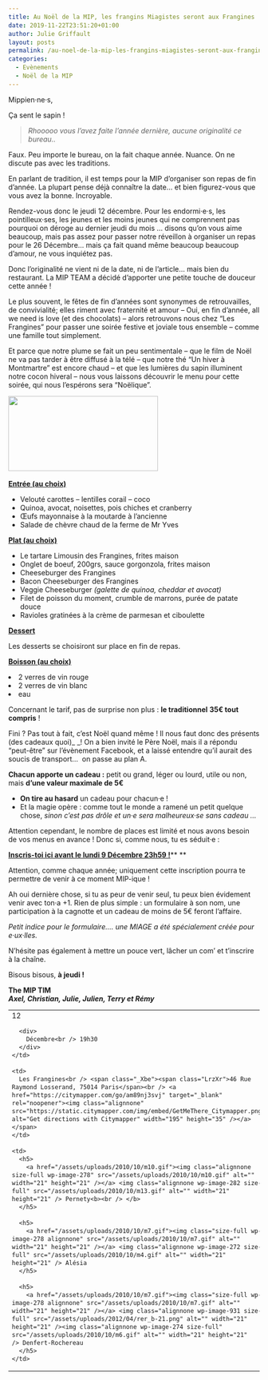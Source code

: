 ```yaml
---
title: Au Noël de la MIP, les frangins Miagistes seront aux Frangines !
date: 2019-11-22T23:51:20+01:00
author: Julie Griffault
layout: posts
permalink: /au-noel-de-la-mip-les-frangins-miagistes-seront-aux-frangines/
categories:
  - Evènements
  - Noël de la MIP
---
```

Mippien·ne·s,

Ça sent le sapin !

> _Rhooooo vous l&#8217;avez faite l&#8217;année dernière, aucune originalité ce bureau.._

Faux. Peu importe le bureau, on la fait chaque année. Nuance. On ne discute pas avec les traditions.

En parlant de tradition, il est temps pour la MIP d’organiser son repas de fin d’année. La plupart pense déjà connaître la date… et bien figurez-vous que vous avez la bonne. Incroyable.

Rendez-vous donc le jeudi 12 décembre. Pour les endormi·e·s, les pointilleux·ses, les jeunes et les moins jeunes qui ne comprennent pas pourquoi on déroge au dernier jeudi du mois … disons qu’on vous aime beaucoup, mais pas assez pour passer notre réveillon à organiser un repas pour le 26 Décembre… mais ça fait quand même beaucoup beaucoup d’amour, ne vous inquiétez pas.

Donc l’originalité ne vient ni de la date, ni de l&#8217;article… mais bien du restaurant. La MIP TEAM a décidé d’apporter une petite touche de douceur cette année !

Le plus souvent, le fêtes de fin d&#8217;années sont synonymes de retrouvailles, de convivialité; elles riment avec fraternité et amour &#8211; Oui, en fin d&#8217;année, all we need is love (et des chocolats) &#8211; alors retrouvons nous chez &#8220;Les Frangines&#8221; pour passer une soirée festive et joviale tous ensemble &#8211; comme une famille tout simplement.

Et parce que notre plume se fait un peu sentimentale &#8211; que le film de Noël ne va pas tarder à être diffusé à la télé &#8211; que notre thé &#8220;Un hiver à Montmartre&#8221; est encore chaud &#8211; et que les lumières du sapin illuminent notre cocon hiveral &#8211; nous vous laissons découvrir le menu pour cette soirée, qui nous l&#8217;espérons sera &#8220;Noëlique&#8221;.

<img class="size-medium wp-image-5155 aligncenter" src="/assets/uploads/2019/11/images-300x150.jpg" alt="" width="300" height="150" srcset="/assets/uploads/2019/11/images-300x150.jpg 300w, /assets/uploads/2019/11/images.jpg 318w" sizes="(max-width: 300px) 100vw, 300px" /> 

**<u>Entrée (au choix)</u>**

  * Velouté carottes &#8211; lentilles corail &#8211; coco
  * Quinoa, avocat, noisettes, pois chiches et cranberry
  * Œufs mayonnaise à la moutarde à l’ancienne
  * Salade de chèvre chaud de la ferme de Mr Yves

**<u>Plat (au choix)</u>**

  * Le tartare Limousin des Frangines, frites maison
  * Onglet de boeuf, 200grs, sauce gorgonzola, frites maison
  * Cheeseburger des Frangines
  * Bacon Cheeseburger des Frangines
  * Veggie Cheeseburger _(galette de quinoa, cheddar et avocat)_
  * Filet de poisson du moment, crumble de marrons, purée de patate douce
  * Ravioles gratinées à la crème de parmesan et ciboulette

**<u>Dessert</u>**

Les desserts se choisiront sur place en fin de repas.

**<u>Boisson (au choix)</u>**

<li dir="auto">
  2 verres de vin rouge
</li>
<li dir="auto">
  2 verres de vin blanc
</li>
<li dir="auto">
  eau
</li>

Concernant le tarif, pas de surprise non plus : **le traditionnel** **35€ tout compris** !

Fini ? Pas tout à fait, c’est Noël quand même ! Il nous faut donc des présents (des cadeaux quoi)_ _! On a bien invité le Père Noël, mais il a répondu “peut-être” sur l’évènement Facebook, et a laissé entendre qu’il aurait des soucis de transport…  on passe au plan A.

**Chacun apporte un cadeau :** petit ou grand, léger ou lourd, utile ou non, mais **d’une valeur maximale de 5€**

  * **On tire au hasard** un cadeau pour chacun·e !
  * Et la magie opère : comme tout le monde a ramené un petit quelque chose, _sinon c&#8217;est pas drôle et un·e sera malheureux·se sans cadeau &#8230;_

Attention cependant, le nombre de places est limité et nous avons besoin de vos menus en avance ! Donc si, comme nous, tu es séduit·e :

[**Inscris-toi ici avant le lundi 9 Décembre 23h59 !**](https://www.helloasso.com/associations/mip/evenements/mip-ft-papa-noel)** **

Attention, comme chaque année; uniquement cette inscription pourra te permettre de venir à ce moment MIP-ique !

Ah oui dernière chose, si tu as peur de venir seul, tu peux bien évidement venir avec ton·a +1. Rien de plus simple : un formulaire à son nom, une participation à la cagnotte et un cadeau de moins de 5€ feront l’affaire.

_Petit indice pour le formulaire…. une MIAGE a été spécialement créée pour e·ux·lles._

N’hésite pas également à mettre un pouce vert, lâcher un com’ et t’inscrire à la chaîne.

Bisous bisous, **à jeudi !** 

**The MIP TIM**  
**_Axel, Christian, Julie, Julien, Terry et Rémy_**

<table width="659">
  <tr>
    <td>
      <div>
        12
      </div>
      
      <div>
        Décembre<br /> 19h30
      </div>
    </td>
    
    <td>
      Les Frangines<br /> <span class="_Xbe"><span class="LrzXr">46 Rue Raymond Losserand, 75014 Paris</span><br /> <a href="https://citymapper.com/go/am89nj3svj" target="_blank" rel="noopener"><img class="alignnone" src="https://static.citymapper.com/img/embed/GetMeThere_Citymapper.png" alt="Get directions with Citymapper" width="195" height="35" /></a></span>
    </td>
    
    <td>
      <h5>
        <a href="/assets/uploads/2010/10/m10.gif"><img class="alignnone size-full wp-image-278" src="/assets/uploads/2010/10/m10.gif" alt="" width="21" height="21" /></a> <img class="alignnone wp-image-282 size-full" src="/assets/uploads/2010/10/m13.gif" alt="" width="21" height="21" /> Pernety<b><br /> </b>
      </h5>
      
      <h5>
        <a href="/assets/uploads/2010/10/m7.gif"><img class="size-full wp-image-278 alignnone" src="/assets/uploads/2010/10/m7.gif" alt="" width="21" height="21" /></a> <img class="alignnone wp-image-272 size-full" src="/assets/uploads/2010/10/m4.gif" alt="" width="21" height="21" /> Alésia
      </h5>
      
      <h5>
        <a href="/assets/uploads/2010/10/m7.gif"><img class="size-full wp-image-278 alignnone" src="/assets/uploads/2010/10/m7.gif" alt="" width="21" height="21" /></a> <img class="alignnone wp-image-931 size-full" src="/assets/uploads/2012/04/rer_b-21.png" alt="" width="21" height="21" /><img class="alignnone wp-image-274 size-full" src="/assets/uploads/2010/10/m6.gif" alt="" width="21" height="21" /> Denfert-Rochereau
      </h5>
    </td>
  </tr>
</table>
